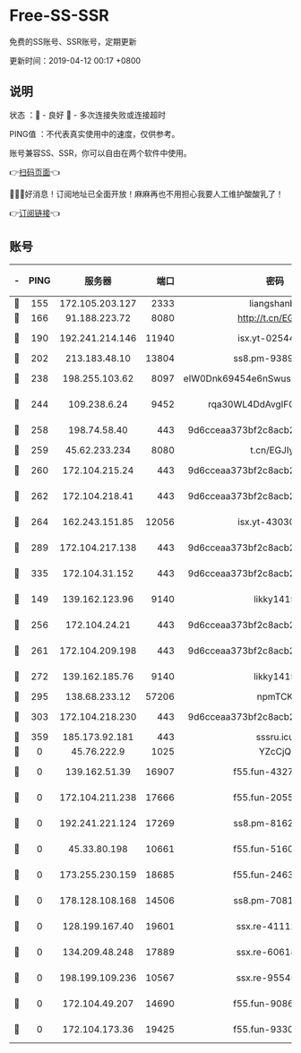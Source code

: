 # Free-SS-SSR

免费的SS账号、SSR账号，定期更新

更新时间：2019-04-12 00:17 +0800

## 说明

状态     ：🙂 - 良好 🙁 - 多次连接失败或连接超时

PING值   ：不代表真实使用中的速度，仅供参考。

账号兼容SS、SSR，你可以自由在两个软件中使用。

👉[扫码页面](https://liesauer.github.io/Free-SS-SSR/)👈

🎉🎉🎉好消息！订阅地址已全面开放！麻麻再也不用担心我要人工维护酸酸乳了！

👉[订阅链接](https://www.liesauer.net/yogurt/subscribe?ACCESS_TOKEN=DAYxR3mMaZAsaqUb)👈

## 账号

|-|PING|服务器|端口|密码|加密方式|区域|
|:----:|:----:|:-----:|-----:|:----:|:----:|:----:|
|🙂|155|172.105.203.127|2333|liangshanbo|chacha20|JP|
|🙂|166|91.188.223.72|8080|http://t.cn/EGJIyrl|rc4-md5|RU|
|🙂|190|192.241.214.146|11940|isx.yt-02544513|aes-256-cfb|US|
|🙂|202|213.183.48.10|13804|ss8.pm-93895580|rc4-md5|RU|
|🙂|238|198.255.103.62|8097|eIW0Dnk69454e6nSwuspv9DmS201tQ0D|aes-256-cfb|US|
|🙂|244|109.238.6.24|9452|rqa30WL4DdAvgIFG6Fs3znzTa|aes-256-cfb|FR|
|🙂|258|198.74.58.40|443|9d6cceaa373bf2c8acb22e60b6a58be6|aes-256-cfb|US|
|🙂|259|45.62.233.234|8080|t.cn/EGJIyrl|rc4-md5|CA|
|🙂|260|172.104.215.24|443|9d6cceaa373bf2c8acb22e60b6a58be6|aes-256-cfb|US|
|🙂|262|172.104.218.41|443|9d6cceaa373bf2c8acb22e60b6a58be6|aes-256-cfb|US|
|🙂|264|162.243.151.85|12056|isx.yt-43030728|aes-256-cfb|US|
|🙂|289|172.104.217.138|443|9d6cceaa373bf2c8acb22e60b6a58be6|aes-256-cfb|US|
|🙂|335|172.104.31.152|443|9d6cceaa373bf2c8acb22e60b6a58be6|aes-256-cfb|US|
|🙂|149|139.162.123.96|9140|likky1415|aes-256-cfb|JP|
|🙂|256|172.104.24.21|443|9d6cceaa373bf2c8acb22e60b6a58be6|aes-256-cfb|US|
|🙂|261|172.104.209.198|443|9d6cceaa373bf2c8acb22e60b6a58be6|aes-256-cfb|US|
|🙂|272|139.162.185.76|9140|likky1415|aes-256-cfb|DE|
|🙂|295|138.68.233.12|57206|npmTCK|rc4-md5|US|
|🙂|303|172.104.218.230|443|9d6cceaa373bf2c8acb22e60b6a58be6|aes-256-cfb|US|
|🙂|359|185.173.92.181|443|sssru.icu|rc4-md5|RU|
|🙁|0|45.76.222.9|1025|YZcCjQ|rc4-md5|JP|
|🙁|0|139.162.51.39|16907|f55.fun-43279732|aes-256-cfb|SG|
|🙁|0|172.104.211.238|17666|f55.fun-20551723|aes-256-cfb|US|
|🙁|0|192.241.221.124|17269|ss8.pm-81626609|aes-256-cfb|US|
|🙁|0|45.33.80.198|10661|f55.fun-51606632|aes-256-cfb|US|
|🙁|0|173.255.230.159|18685|f55.fun-24638693|aes-256-cfb|US|
|🙁|0|178.128.108.168|14506|ss8.pm-70819008|aes-256-cfb|SG|
|🙁|0|128.199.167.40|19601|ssx.re-41112805|aes-256-cfb|SG|
|🙁|0|134.209.48.248|17889|ssx.re-60618684|aes-256-cfb|US|
|🙁|0|198.199.109.236|10567|ssx.re-95545357|aes-256-cfb|US|
|🙁|0|172.104.49.207|14690|f55.fun-90866844|aes-256-cfb|SG|
|🙁|0|172.104.173.36|19425|f55.fun-93309180|aes-256-cfb|SG|
